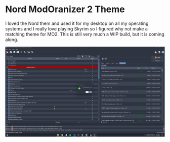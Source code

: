 # Nord ModOranizer 2 Theme

I loved the Nord them and used it for my desktop on all my operating systems and I really love playing Skyrim so I figured why not make a matching theme for MO2. This is still very much a WIP build, but it is coming along.

![Screenshot](/screenshot/Screenshot.png)